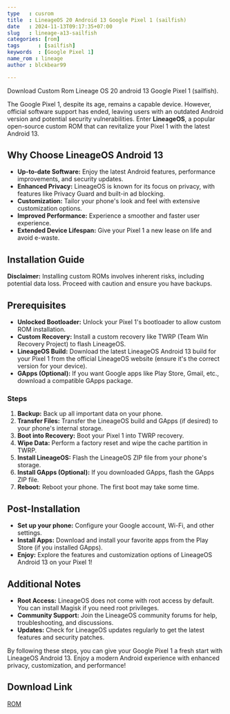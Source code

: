 ```yaml
---
type   : cusrom
title  : LineageOS 20 Android 13 Google Pixel 1 (sailfish)
date   : 2024-11-13T09:17:35+07:00
slug   : lineage-a13-sailfish
categories: [rom]
tags      : [sailfish]
keywords  : [Google Pixel 1]
name_rom : lineage
author : blckbear99

---
```


Download Custom Rom Lineage OS 20 android 13 Google Pixel 1 (sailfish).


The Google Pixel 1, despite its age, remains a capable device. However, official software support has ended, leaving users with an outdated Android version and potential security vulnerabilities.  Enter **LineageOS**, a popular open-source custom ROM that can revitalize your Pixel 1 with the latest Android 13.

## Why Choose LineageOS Android 13

* **Up-to-date Software:** Enjoy the latest Android features, performance improvements, and security updates.
* **Enhanced Privacy:** LineageOS is known for its focus on privacy, with features like Privacy Guard and built-in ad blocking.
* **Customization:** Tailor your phone's look and feel with extensive customization options.
* **Improved Performance:** Experience a smoother and faster user experience.
* **Extended Device Lifespan:** Give your Pixel 1 a new lease on life and avoid e-waste.

## Installation Guide

**Disclaimer:** Installing custom ROMs involves inherent risks, including potential data loss. Proceed with caution and ensure you have backups.

## Prerequisites

* **Unlocked Bootloader:** Unlock your Pixel 1's bootloader to allow custom ROM installation.
* **Custom Recovery:** Install a custom recovery like TWRP (Team Win Recovery Project) to flash LineageOS.
* **LineageOS Build:** Download the latest LineageOS Android 13 build for your Pixel 1 from the official LineageOS website (ensure it's the correct version for your device).
* **GApps (Optional):** If you want Google apps like Play Store, Gmail, etc., download a compatible GApps package.

### Steps

1. **Backup:** Back up all important data on your phone.
2. **Transfer Files:** Transfer the LineageOS build and GApps (if desired) to your phone's internal storage.
3. **Boot into Recovery:** Boot your Pixel 1 into TWRP recovery.
4. **Wipe Data:** Perform a factory reset and wipe the cache partition in TWRP.
5. **Install LineageOS:** Flash the LineageOS ZIP file from your phone's storage.
6. **Install GApps (Optional):** If you downloaded GApps, flash the GApps ZIP file.
7. **Reboot:** Reboot your phone. The first boot may take some time.

## Post-Installation

* **Set up your phone:** Configure your Google account, Wi-Fi, and other settings.
* **Install Apps:** Download and install your favorite apps from the Play Store (if you installed GApps).
* **Enjoy:** Explore the features and customization options of LineageOS Android 13 on your Pixel 1!

## Additional Notes

* **Root Access:** LineageOS does not come with root access by default. You can install Magisk if you need root privileges.
* **Community Support:** Join the LineageOS community forums for help, troubleshooting, and discussions.
* **Updates:** Check for LineageOS updates regularly to get the latest features and security patches.

By following these steps, you can give your Google Pixel 1 a fresh start with LineageOS Android 13. Enjoy a modern Android experience with enhanced privacy, customization, and performance!



## Download Link
[ROM](https://t.me/wahyu6070files/1129?single)





